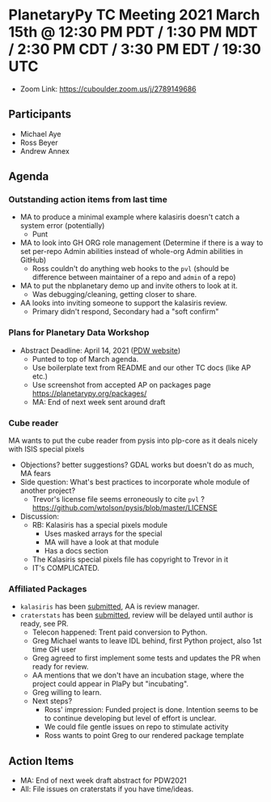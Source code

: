 # PlanetaryPy TC Meeting 2021 March 15th @ 12:30 PM PDT / 1:30 PM MDT / 2:30 PM CDT / 3:30 PM EDT / 19:30 UTC

* Zoom Link: https://cuboulder.zoom.us/j/2789149686

## Participants

* Michael Aye
* Ross Beyer
* Andrew Annex

## Agenda

### Outstanding action items from last time

* MA to produce a minimal example where kalasiris doesn't catch a system error (potentially)
  * Punt 
* MA to look into GH ORG role management (Determine if there is a way to set per-repo Admin abilities instead of whole-org Admin abilities in GitHub)
  * Ross couldn't do anything web hooks to the `pvl` (should be difference between maintainer of a repo and `admin` of a repo)
* MA to put the nbplanetary demo up and invite others to look at it.
  * Was debugging/cleaning, getting closer to share.
* AA looks into inviting someone to support the kalasiris review.
  * Primary didn't respond, Secondary had a "soft confirm"

### Plans for Planetary Data Workshop

* Abstract Deadline: April 14, 2021 ([PDW website](https://www.hou.usra.edu/meetings/planetdata2021/))
  * Punted to top of March agenda.
  * Use boilerplate text from README and our other TC docs (like AP etc.)
  * Use screenshot from accepted AP on packages page https://planetarypy.org/packages/
  * MA: End of next week sent around draft

### Cube reader
MA wants to put the cube reader from pysis into plp-core as it deals nicely with ISIS special pixels
* Objections? better suggestions? GDAL works but doesn't do as much, MA fears
* Side question: What's best practices to incorporate whole module of another project?
  * Trevor's license file seems erroneously to cite `pvl` ? https://github.com/wtolson/pysis/blob/master/LICENSE
* Discussion:
  * RB: Kalasiris has a special pixels module
    * Uses masked arrays for the special
    * MA will have a look at that module
    * Has a docs section
  * The Kalasiris special pixels file has copyright to Trevor in it
  * IT's COMPLICATED.
  
### Affiliated Packages
* `kalasiris` has been [submitted](https://github.com/planetarypy/TC/pull/49), AA is review manager.
* `craterstats` has been [submitted](https://github.com/planetarypy/planetarypy.github.io/pull/5),
  review will be delayed until author is ready, see PR.
  * Telecon happened: Trent paid conversion to Python.
  * Greg Michael wants to leave IDL behind, first Python project, also 1st time GH user
  * Greg agreed to first implement some tests and updates the PR when ready for review.
  * AA mentions that we don't have an incubation stage, where the project could appear in PlaPy but "incubating".
  * Greg willing to learn.
  * Next steps? 
    * Ross' impression: Funded project is done. Intention seems to be to continue developing but level of effort is unclear.
    * We could file gentle issues on repo to stimulate activity
    * Ross wants to point Greg to our rendered package template
  
## Action Items

* MA: End of next week draft abstract for PDW2021
* All: File issues on craterstats if you have time/ideas.
